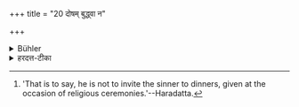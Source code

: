 +++
title = "20 दोषम् बुद्ध्वा न"

+++

<details><summary>Bühler</summary>

20. He who learns (that a man has) committed a sin, shall not be the first to make it known to others; but he shall avoid the (sinner), when performing religious ceremonies. [^8] 


[^8]:  'That is to say, he is not to invite the sinner to dinners, given at the occasion of religious ceremonies.'--Haradatta.
</details>

<details><summary>हरदत्त-टीका</summary>

## सूत्रम्
दोषं बुध्वा न पूर्वः परेभ्यः पतितस्य समाख्याने स्थाद्वर्जयेत्त्वेनं धर्मेषु ॥ २० ॥  
### टिप्पनी
पतितस्य दोषं परैरविदितं बुध्वा परस्य समाख्याने पूर्वो न स्यात् । परैरविदितं स्वयं विद्वानपि न परेभ्यः पूर्वमाचक्षीत । किं तु स्वयं धर्मकृत्येष्वेनं वर्जयेत् , यथा परे न जानन्ति । अन्यथा दोषवान् स्यात् ॥२०॥  


इत्यापस्तम्बधर्मसूत्रवृत्तावेकविंशी कण्डिका ॥ २१ ॥

इति चापस्तम्बधर्मसूत्रवृत्तौ हरदत्तमिश्रविरचितायामुज्ज्वलायां प्रथमप्रश्ने सप्तमः पटल; ॥ ७ ॥
</details>
